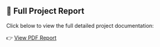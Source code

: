 ## 📄 Full Project Report

Click below to view the full detailed project documentation:

👉 [View PDF Report](./modesens%20(1).pdf)
